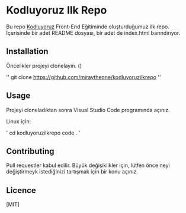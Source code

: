 # Kodluyoruz Ilk Repo

Bu repo [Kodluyoruz]() Front-End Eğitiminde oluşturduğumuz ilk repo. İçerisinde bir adet README dosyası, bir adet de index.html barındırıyor.

## Installation

Öncelikler projeyi clonelayın. ()

'' git clone https://github.com/miraytheone/kodluyoruzilkrepo ''

## Usage

Projeyi cloneladıktan sonra Visual Studio Code programında açınız.

Linux için:

' cd kodluyoruzilkrepo
code . '

## Contributing

Pull requestler kabul edilir. Büyük değişiklikler için, lütfen önce neyi değiştirmeyk istediğinizi tartışmak için bir konu açınız.

## Licence

[MIT]
